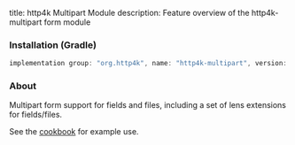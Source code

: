 title: http4k Multipart Module
description: Feature overview of the http4k-multipart form module

### Installation (Gradle)

```groovy
implementation group: "org.http4k", name: "http4k-multipart", version: "3.256.1"
```

### About

Multipart form support for fields and files, including a set of lens extensions for fields/files.

See the [cookbook](/cookbook/multipart_forms/) for example use.

